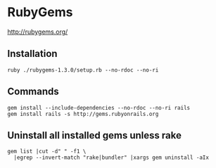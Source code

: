 RubyGems
========

<http://rubygems.org/>

Installation
------------

    ruby ./rubygems-1.3.0/setup.rb --no-rdoc --no-ri

Commands
--------

    gem install --include-dependencies --no-rdoc --no-ri rails
    gem install rails -s http://gems.rubyonrails.org

Uninstall all installed gems unless rake
----------------------------------------

    gem list |cut -d" " -f1 \
      |egrep --invert-match "rake|bundler" |xargs gem uninstall -aIx

